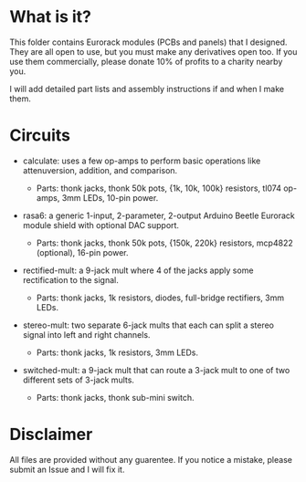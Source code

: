 # What is it?

This folder contains Eurorack modules (PCBs and panels) that I designed. They are all open to use, but you must make any derivatives open too. If you use them commercially, please donate 10% of profits to a charity nearby you.

I will add detailed part lists and assembly instructions if and when I make them.

# Circuits

* calculate: uses a few op-amps to perform basic operations like attenuversion, addition, and comparison.
	* Parts: thonk jacks, thonk 50k pots, {1k, 10k, 100k} resistors, tl074 op-amps, 3mm LEDs, 10-pin power.

* rasa6: a generic 1-input, 2-parameter, 2-output Arduino Beetle Eurorack module shield with optional DAC support.
	* Parts: thonk jacks, thonk 50k pots, {150k, 220k} resistors, mcp4822 (optional), 16-pin power.

* rectified-mult: a 9-jack mult where 4 of the jacks apply some rectification to the signal.
	* Parts: thonk jacks, 1k resistors, diodes, full-bridge rectifiers, 3mm LEDs.

* stereo-mult: two separate 6-jack mults that each can split a stereo signal into left and right channels.
	* Parts: thonk jacks, 1k resistors, 3mm LEDs.

* switched-mult: a 9-jack mult that can route a 3-jack mult to one of two different sets of 3-jack mults.
	* Parts: thonk jacks, thonk sub-mini switch.

# Disclaimer

All files are provided without any guarentee. If you notice a mistake, please submit an Issue and I will fix it.